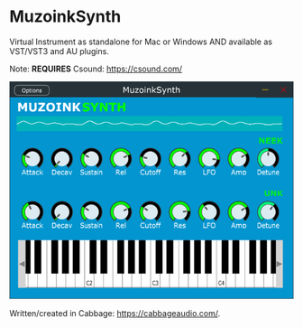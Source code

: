 # MuzoinkSynth
Virtual Instrument as standalone for Mac or Windows AND available as VST/VST3 and AU plugins.

Note: **REQUIRES** Csound: https://csound.com/

![](https://github.com/bertjerred/media/blob/main/muz.PNG?raw=true)

Written/created in Cabbage: https://cabbageaudio.com/.
